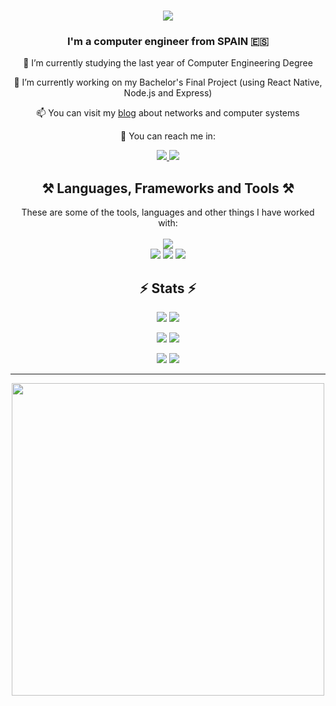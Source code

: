<h1 align="center">
    <img src="https://readme-typing-svg.herokuapp.com/?font=Fira+Code&size=35&center=true&vCenter=true&width=500&height=70&duration=4000&color=A2B7F7FF&lines=Hi+There!+👋;+I'm+Alberto!;" />
</h1>

<h3 align="center">I'm a computer engineer from SPAIN 🇪🇸 </h3>

<div align="center">
  
 🔭 I’m currently studying the last year of Computer Engineering Degree
  
 🌱 I’m currently working on my Bachelor's Final Project (using React Native, Node.js and Express)
 
 📫 You can visit my [blog](https://informaticaenuno.wordpress.com/) about networks and computer systems

 💬 You can reach me in:
 
</div>
 
<div align="center"> 
  <a href="mailto:albertovmrm@gmail.com">
    <img src="https://img.shields.io/badge/Gmail-D14836?style=for-the-badge&logo=gmail&logoColor=white" />
  </a>
  <a href="https://linkedin.com/in/alberto-vazquez-martinez" target="_blank">
    <img src="https://img.shields.io/badge/LinkedIn-0077B5?style=for-the-badge&logo=linkedin&logoColor=white" target="_blank" />
  </a>
</div>

<h2 align="center">⚒️ Languages, Frameworks and Tools ⚒️</h2>

<div align="center">
    These are some of the tools, languages and other things I have worked with:
</div>
<br/>

<div align="center">
    <img src="https://skillicons.dev/icons?i=python,java,c,cpp,cs,powershell,bash,javascript,html,css,md,linux" /><br>
    <img src="https://skillicons.dev/icons?i=react,express,nodejs,mysql,postman" />
    <img src="https://skillicons.dev/icons?i=vscode,visualstudio,neovim,eclipse,ps" />
    <img src="https://skillicons.dev/icons?i=git,github" /><br>
</div>

<h2 align="center">⚡ Stats ⚡</h2>
<div align=center>

[![](https://github-readme-stats.vercel.app/api/top-langs/?username=alb3rtov&layout=compact&theme=nord&exclude_repo=alb3rtov.github.io,ISO2-2021-Testing-P3,alb3rtov,ARCO,DSBM,uart-communication-stm32-esp32#gh-dark-mode-only)](https://github.com/anuraghazra/github-readme-stats#gh-dark-mode-only)
[![](https://github-readme-stats.vercel.app/api/top-langs/?username=alb3rtov&layout=compact&theme=default&exclude_repo=alb3rtov.github.io,ISO2-2021-Testing-P3,alb3rtov,ARCO,DSBM,uart-communication-stm32-esp32#gh-light-mode-only)](https://github.com/anuraghazra/github-readme-stats#gh-light-mode-only)
    
[![](https://github-readme-stats.vercel.app/api?username=alb3rtov&show_icons=true&locale=en&theme=nord#gh-dark-mode-only)](https://github.com/anuraghazra/github-readme-stats#gh-dark-mode-only)
[![](https://github-readme-stats.vercel.app/api?username=alb3rtov&show_icons=true&locale=en&theme=default#gh-light-mode-only)](https://github.com/anuraghazra/github-readme-stats#gh-light-mode-only)

[![](https://github-readme-streak-stats.herokuapp.com/?user=alb3rtov&theme=nord#gh-dark-mode-only)](https://github.com/anuraghazra/github-readme-stats#gh-dark-mode-only)
[![](https://github-readme-streak-stats.herokuapp.com/?user=alb3rtov&theme=default#gh-light-mode-only)](https://github.com/anuraghazra/github-readme-stats#gh-light-mode-only)

</div>

<hr/>

<div align="center">
    <a href="https://www.youtube.com/watch?v=uHgt8giw1LY" target="_blank">
        <img src="https://blog.karenying.com/static/3791821603a2ba731cabf17cc891864b/445d5/github-commit-bot.jpg"  width=500/>
    </a>
</div>

<div align="right">
    <img src="https://media.tenor.com/PS6medrGxqwAAAAd/cat-kiss.gif" width="10" height="10" />
</div>
